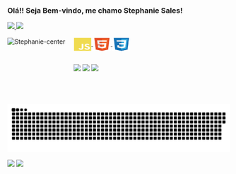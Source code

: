 ### Olá!! Seja Bem-vindo, me chamo Stephanie Sales!
 <div>
  <a href="https://github.com/StehSales">
  <img height="180em" src="https://github-readme-stats.vercel.app/api?username=StehSales&show_icons=true&theme=midnight-purple&include_all_commits=true&count_private=true"/> 
  <img height="180em" src="https://github-readme-stats.vercel.app/api/top-langs/?username=StehSales&layout=compact&langs_count=7&theme=midnight-purple"/>
</div> 
<div style="display: inline_block"><br>
  <img align="center" alt="Stephanie-Js" height="30" width="40" src="https://raw.githubusercontent.com/devicons/devicon/master/icons/javascript/javascript-plain.svg">
  <img align="center" alt="Stephanie-HTML" height="30" width="40" src="https://raw.githubusercontent.com/devicons/devicon/master/icons/html5/html5-original.svg">
  <img align="center" alt="Stephanie-CSS" height="30" width="40" src="https://raw.githubusercontent.com/devicons/devicon/master/icons/css3/css3-original.svg">
  <img align="left" alt="Stephanie-center" src="https://i.giphy.com/media/h2JfB0hWzYBewzGN5j/giphy.webp" width="150" height="150" frameBorder="0" >
</div>
  
  ##
 
<div> 
  <a href="https://t.me/stehsales" target="_blank"><img src="https://img.shields.io/badge/Telegram-2CA5E0?style=for-the-badge&logo=telegram&logoColor=white" target="_blank"></a>
  <a href="https://www.linkedin.com/in/stephanie-santos31/" target="_blank"><img src="https://img.shields.io/badge/-LinkedIn-%230077B5?style=for-the-badge&logo=linkedin&logoColor=white" target="_blank"></a> 
  <a href = "mailto:stephanie.salles@hotmail.com"><img src="https://img.shields.io/badge/Microsoft_Outlook-0078D4?style=for-the-badge&logo=microsoft-outlook&logoColor=white" target="_blank"></a>

  ![Snake animation](https://github.com/StehSales/StehSales/blob/output/github-contribution-grid-snake.svg)
  
</div>  
 
<p float="center">
  <img src="https://github-readme-stats.vercel.app/api?username=StehSales&show_icons=true&theme=midnight-purple&include_all_commits=true&count_private=true" width="450" />
  <img src="https://github-readme-stats.vercel.app/api/top-langs/?username=StehSales&layout=compact&langs_count=7&theme=midnight-purple" width="440" /> 
 </p>

